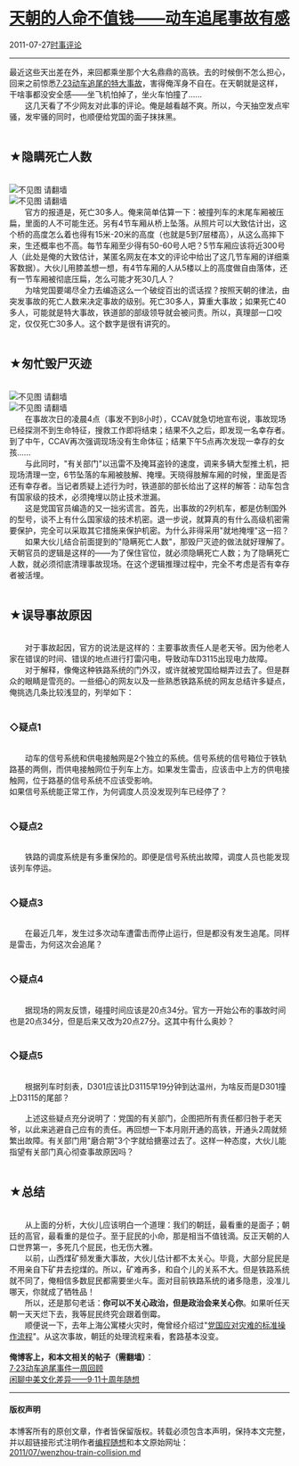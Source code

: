 <!DOCTYPE html>
<html xmlns="http://www.w3.org/1999/xhtml" xml:lang="zh-CN">
<head>
<meta http-equiv="Content-Type" content="text/html; charset=utf-8" />
<meta name="generator" content="Python script by program.think@gmail.com" />
<meta name="provider" content="program-think.blogspot.com" />
<link type="text/css" rel="stylesheet" href="../../css/program-think.css" />
<title>天朝的人命不值钱——动车追尾事故有感 - 编程随想的博客</title>
</head>
<body>
<div id="main" style="width:100%;">
<h1><a href="../../index.md" title="回到首页">天朝的人命不值钱——动车追尾事故有感</a></h1>
<div class="post-info"><span class="date-header">2011-07-27</span><a href="../../tags/E697B6E4BA8BE8AF84E8AEBA.md" class="tag">时事评论</a> </div>
<hr>
<div class="post">
最近这些天出差在外，来回都乘坐那个大名鼎鼎的高铁。去的时候倒不怎么担心，回来之前惊悉<a href="http://zh.wikipedia.org/wiki/2011%E5%B9%B4%E6%9D%AD%E6%B7%B1%E7%BA%BF%E5%8A%A8%E8%BD%A6%E7%BB%84%E5%88%97%E8%BD%A6%E8%BF%BD%E5%B0%BE%E4%BA%8B%E6%95%85" target="_blank" rel="nofollow">7·23动车追尾的特大事故</a>，害得俺浑身不自在。在天朝就是这样，干啥事都没安全感——坐飞机怕掉了，坐火车怕撞了......<br />　　这几天看了不少网友对此事的评论。俺是越看越不爽。所以，今天抽空发点牢骚，发牢骚的同时，也顺便给党国的面子抹抹黑。<!--program-think--><br /><br /><h2>★隐瞒死亡人数</h2><br /><img src="../../images/2011/07/OgAAAGuqpicyJCupw6WlK0gpcRgKdwc9aLgYUIHtCa3xt9lLphug4fAoGu1H1qw2TBVCzcIKhilT5s-hllpbKux8wSwA15jOjG5KU6twrQsgEA6T3VD8Swgiieup" alt="不见图 请翻墙"><br /><img src="../../images/2011/07/OgAAACFJ6m7ToWUYWwUoUS3b0d_mS3aHQfar87Pq3QvQqOWS6rf3QODu83L7ECzzwq72oeTSP1BhBd-XKzsvBxpeiT8A15jOjMy9fs9q23mG66X4YiLTR5Wqlxbk" alt="不见图 请翻墙"><br />　　官方的报道是，死亡30多人。俺来简单估算一下：被撞列车的末尾车厢被压扁，里面的人不可能生还。另有4节车厢从桥上坠落。从照片可以大致估计出，这个桥的高度怎么着也得有15米-20米的高度（也就是5到7层楼高），从这么高摔下来，生还概率也不高。每节车厢至少得有50-60号人吧？5节车厢应该将近300号人（此处是俺的大致估计，某匿名网友在本文的评论中给出了这几节车厢的详细乘客数据）。大伙儿用膝盖想一想，有4节车厢的人从5楼以上的高度做自由落体，还有一节车厢被彻底压扁，怎么可能才死30几人？<br />　　为啥党国要竭尽全力去编造这么一个破绽百出的谎话捏？按照天朝的律法，由突发事故的死亡人数来决定事故的级别。死亡30多人，算重大事故；如果死亡40多人，可能就是特大事故，铁道部的部级领导就会被问责。所以，真理部一口咬定，仅仅死亡30多人。这个数字是很有讲究的。<br /><br /><h2>★匆忙毁尸灭迹</h2><br /><img src="../../images/2011/07/OgAAAOkWoBQq-vOyOKv3iI2mKw5hrkaAQO1QhApKLxLO2s_WalycFglFjbt_x9VPrOkhpTq009J2oBfQk_3auQVCPBIA15jOjNV-IKSBE7G2E0i44ir0fVRWiOTG" alt="不见图 请翻墙"><br /><img src="../../images/2011/07/OgAAAN0_9eM0ba6SfuQWAuqx3kI1CkDxPG3GHuEanr6LYH7nHb2V0GpNQt_9FbcTJBQMiUXK0xMr0CzmjtPVr3pKnNAA15jOjBoC_3yxo6cdMa_oetSVK02nr6zr" alt="不见图 请翻墙"><br />　　在事故次日的凌晨4点（事发不到8小时），CCAV就急切地宣布说，事故现场已经探测不到生命特征，搜救工作即将结束；结果不久之后，即发现一名幸存者。到了中午，CCAV再次强调现场没有生命体征；结果下午5点再次发现一幸存的女孩......<br />　　与此同时，"有关部门"以迅雷不及掩耳盗铃的速度，调来多辆大型推土机，把现场清理一空，6节坠落的车厢被肢解、掩埋。天晓得肢解车厢的时候，里面是否还有幸存者。当记者质疑上述行为时，铁道部的部长给出了这样的解答：动车包含有国家级的技术，必须掩埋以防止技术泄漏。<br />　　这是党国官员编造的又一拙劣谎言。首先，出事故的2列机车，都是仿制国外的型号，谈不上有什么国家级的技术机密。退一步说，就算真的有什么高级机密需要保护，完全可以采取其它措施来保护机密。为什么非得采用"就地掩埋"这一招？<br />　　如果大伙儿结合前面提到的"隐瞒死亡人数"，那毁尸灭迹的做法就好理解了。天朝官员的逻辑是这样的——为了保住官位，就必须隐瞒死亡人数；为了隐瞒死亡人数，就必须彻底清理事故现场。在这个逻辑推理过程中，完全不考虑是否有幸存者被活埋。<br /><br /><h2>★误导事故原因</h2><br />　　对于事故起因，官方的说法是这样的：主要事故责任人是老天爷。因为他老人家在错误的时间、错误的地点进行打雷闪电，导致动车D3115出现电力故障。<br />　　对于解释，像俺这种铁路系统的门外汉，或许就被党国给糊弄过去了。但是群众的眼睛是雪亮的。一些细心的网友以及一些熟悉铁路系统的网友总结许多疑点，俺挑选几条比较浅显的，列举如下：<br /><br /><h3>◇疑点1</h3><br />　　动车的信号系统和供电接触网是2个独立的系统。信号系统的信号箱位于铁轨路基的两侧，而供电接触网位于列车上方。如果发生雷击，应该击中上方的供电接触网，位于路基的信号系统不应该受影响。<br />如果信号系统能正常工作，为何调度人员没发现列车已经停了？<br /><br /><h3>◇疑点2</h3><br />　　铁路的调度系统是有多重保险的。即便是信号系统出故障，调度人员也能发现该列车停运。<br /><br /><h3>◇疑点3</h3><br />　　在最近几年，发生过多次动车遭雷击而停止运行，但是都没有发生追尾。同样是雷击，为何这次会追尾？<br /><br /><h3>◇疑点4</h3><br />　　据现场的网友反馈，碰撞时间应该是20点34分。官方一开始公布的事故时间也是20点34分，但是后来又改为20点27分。这其中有什么奥妙？<br /><br /><h3>◇疑点5</h3><br />　　根据列车时刻表，D301应该比D3115早19分钟到达温州，为啥反而是D301撞上D3115的尾部？<br /><br />　　上述这些疑点充分说明了：党国的有关部门，企图把所有责任都归咎于老天爷，以此来逃避自己应有的责任。再回想一下本月刚开通的高铁，开通头2周就频繁出故障。有关部门用"磨合期"3个字就给搪塞过去了。这样一种态度，大伙儿能指望有关部门真心彻查事故原因吗？<br /><br /><h2>★总结</h2><br />　　从上面的分析，大伙儿应该明白一个道理：我们的朝廷，最看重的是面子；朝廷的高官，最看重的是位子。至于屁民的小命，那是相当不值钱滴。反正天朝的人口世界第一，多死几个屁民，也无伤大雅。<br />　　以前，山西煤矿频发重大事故，大伙儿估计都不太关心。毕竟，大部分屁民是不用亲自下矿井去挖煤的。所以，矿难再多，和自个儿的关系不大。但是铁路系统就不同了，俺相信多数屁民都需要坐火车。面对目前铁路系统的诸多隐患，没准儿哪天，你就成了牺牲品！<br />　　所以，还是那句老话：<b>你可以不关心政治，但是政治会来关心你</b>。如果听任天朝一天天烂下去，我等屁民终究会跟着倒霉。<br />　　顺便说一下，去年上海公寓楼火灾时，俺曾经介绍过"<a href="../../2010/11/sop-of-shanghai-fire.md" target="_blank">党国应对灾难的标准操作流程</a>"。从这次事故，朝廷的处理流程来看，套路基本没变。<br /><br /><b>俺博客上，和本文相关的帖子（需翻墙）</b>：<br /><a href="../../2011/07/723-week-review.md">7·23动车追尾事件一周回顾</a><br /><a href="../../2011/09/usa-vs-china.md">闲聊中美文化差异——9·11十周年随想</a><div class="blogger-post-footer">
</div>
<hr>
<div class="copyright">
<h4>版权声明</h4>
本博客所有的原创文章，作者皆保留版权。转载必须包含本声明，保持本文完整，并以超链接形式注明作者<a href="mailto:program.think@gmail.com">编程随想</a>和本文原始网址：<br>
<a href="2011/07/wenzhou-train-collision.md">2011/07/wenzhou-train-collision.md</a>
</div>
</div>
</body>
</html>
